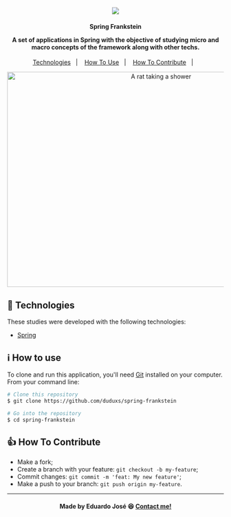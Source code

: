 <h1 align="center">
<img src="https://ik.imagekit.io/27ewoxssse/zombie-emoji_xbyIpqKl_.jpeg?updatedAt=1690464299836"> 
<br>
</h1>

<h4 align="center">
  <p>Spring Frankstein</p>
  
  <p>A set of applications in Spring with the objective of studying micro and macro concepts of the framework along with other techs.</p>
  
</h4>

<p align="center">
  <a href="#rocket-technologies">Technologies</a>&nbsp;&nbsp;&nbsp;|&nbsp;&nbsp;&nbsp;
  <a href="#information_source-how-to-use">How To Use</a>&nbsp;&nbsp;&nbsp;|&nbsp;&nbsp;&nbsp;
  <a href="#thumbsup-how-to-contribute">How To Contribute</a>&nbsp;&nbsp;&nbsp;|&nbsp;&nbsp;&nbsp;
</p>

<p align="center">
  <img alt="A rat taking a shower" width="700" height="500" src="https://media.giphy.com/media/n3buvz9Fa62Ri/giphy.gif">
</p>

## :rocket: Technologies

These studies were developed with the following technologies:

  - [Spring](https://spring.io/)

## :information_source: How to use
To clone and run this application, you'll need [Git](https://git-scm.com) installed on your computer. From your command line:

```bash
# Clone this repository
$ git clone https://github.com/duduxs/spring-frankstein

# Go into the repository
$ cd spring-frankstein
```

## :thumbsup: How To Contribute

-  Make a fork;
-  Create a branch with your feature: `git checkout -b my-feature`;
-  Commit changes: `git commit -m 'feat: My new feature'`;
-  Make a push to your branch: `git push origin my-feature`.

---

<h4 align="center">
    Made by Eduardo José 😆 <a href="https://www.linkedin.com/in/eduarddojose/" target="_blank">Contact me!</a>
</h4>




